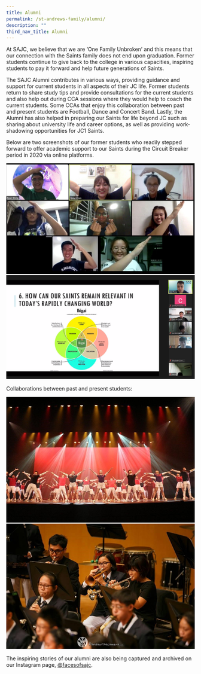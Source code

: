 ```yaml
---
title: Alumni
permalink: /st-andrews-family/alumni/
description: ""
third_nav_title: Alumni
---
```

<p>At SAJC, we believe that we are &lsquo;One Family Unbroken&rsquo; and this means that our connection with the Saints family does not end upon graduation. Former students continue to give back to the college in various capacities, inspiring students to pay it forward and help future generations of Saints.</p>
<p>The SAJC Alumni contributes in various ways, providing guidance and support for current students in all aspects of their JC life. Former students return to share study tips and provide consultations for the current students and also help out during CCA sessions where they would help to coach the current students. Some CCAs that enjoy this collaboration between past and present students are Football, Dance and Concert Band. Lastly, the Alumni has also helped in preparing our Saints for life beyond JC such as sharing about university life and career options, as well as providing work-shadowing opportunities for JC1 Saints.</p>
<p>Below are two screenshots of our former students who readily stepped forward to offer academic support to our Saints during the Circuit Breaker period in 2020 via online platforms.</p>
<img src="/images/alum1.jpg"><br>
<img src="/images/alum2.png">
<p>Collaborations between past and present students:</p>
<img src="/images/alum3.jpg"><br>
<img src="/images/alum4.jpg">
<p>The inspiring stories of our alumni are also being captured and archived on our Instagram page,&nbsp;<a href="https://www.instagram.com/facesofsajc/" aria-invalid="true">@facesofsajc</a>.</p>